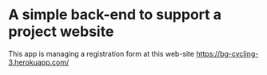 # A simple back-end to support a project website

This app is managing a registration form at this web-site https://bg-cycling-3.herokuapp.com/
